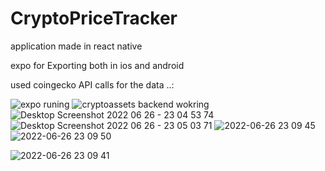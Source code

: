 # CryptoPriceTracker 

application made in react native

expo for Exporting both in ios and android



used coingecko API calls for the data ..:















![expo runing](https://user-images.githubusercontent.com/68709126/195974245-91f1c9c0-6c1e-4fbe-a6c6-db2aaab45a0d.png)
![cryptoassets backend wokring](https://user-images.githubusercontent.com/68709126/195974247-e37745bf-2556-4824-9176-e34d8f8973c8.png)
![Desktop Screenshot 2022 06 26 - 23 04 53 74](https://user-images.githubusercontent.com/68709126/195974250-8de24557-30ca-4919-a5cc-affc6aa578fa.png)
![Desktop Screenshot 2022 06 26 - 23 05 03 71](https://user-images.githubusercontent.com/68709126/195974251-3a93f4d6-6b35-45a0-a768-80f352bf7bab.png)
![2022-06-26 23 09 45](https://user-images.githubusercontent.com/68709126/195974261-816d9a9e-e5cf-4242-9c9d-9466d61aae44.png)
![2022-06-26 23 09 50](https://user-images.githubusercontent.com/68709126/195974262-2c57525b-93e8-433d-be3b-96bb114dedfc.png)

![2022-06-26 23 09 41](https://user-images.githubusercontent.com/68709126/195974277-a4943899-a59d-4dcc-a84a-02aa219c59c7.png)

